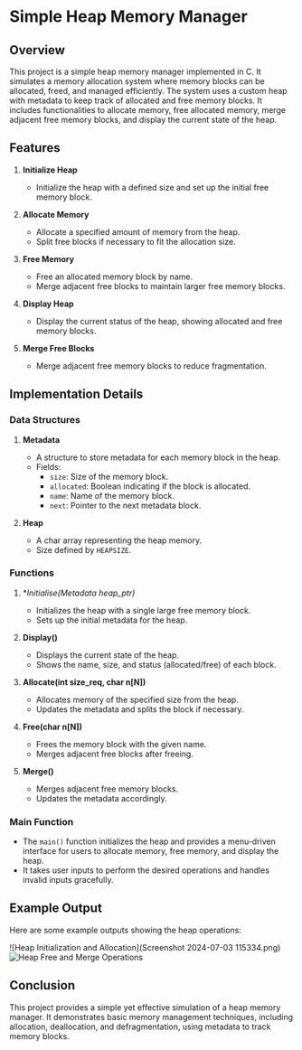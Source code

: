 # Simple Heap Memory Manager

## Overview

This project is a simple heap memory manager implemented in C. It simulates a memory allocation system where memory blocks can be allocated, freed, and managed efficiently. The system uses a custom heap with metadata to keep track of allocated and free memory blocks. It includes functionalities to allocate memory, free allocated memory, merge adjacent free memory blocks, and display the current state of the heap.

## Features

1. **Initialize Heap**
   - Initialize the heap with a defined size and set up the initial free memory block.

2. **Allocate Memory**
   - Allocate a specified amount of memory from the heap.
   - Split free blocks if necessary to fit the allocation size.

3. **Free Memory**
   - Free an allocated memory block by name.
   - Merge adjacent free blocks to maintain larger free memory blocks.

4. **Display Heap**
   - Display the current status of the heap, showing allocated and free memory blocks.

5. **Merge Free Blocks**
   - Merge adjacent free memory blocks to reduce fragmentation.

## Implementation Details

### Data Structures

1. **Metadata**
   - A structure to store metadata for each memory block in the heap.
   - Fields: 
     - `size`: Size of the memory block.
     - `allocated`: Boolean indicating if the block is allocated.
     - `name`: Name of the memory block.
     - `next`: Pointer to the next metadata block.

2. **Heap**
   - A char array representing the heap memory.
   - Size defined by `HEAPSIZE`.

### Functions

1. **Initialise(Metadata *heap_ptr)**
   - Initializes the heap with a single large free memory block.
   - Sets up the initial metadata for the heap.

2. **Display()**
   - Displays the current state of the heap.
   - Shows the name, size, and status (allocated/free) of each block.

3. **Allocate(int size_req, char n[N])**
   - Allocates memory of the specified size from the heap.
   - Updates the metadata and splits the block if necessary.

4. **Free(char n[N])**
   - Frees the memory block with the given name.
   - Merges adjacent free blocks after freeing.

5. **Merge()**
   - Merges adjacent free memory blocks.
   - Updates the metadata accordingly.

### Main Function

- The `main()` function initializes the heap and provides a menu-driven interface for users to allocate memory, free memory, and display the heap.
- It takes user inputs to perform the desired operations and handles invalid inputs gracefully.

## Example Output

Here are some example outputs showing the heap operations:

![Heap Initialization and Allocation](Screenshot 2024-07-03 115334.png)
![Heap Free and Merge Operations](./path/to/Screenshot%202024-07-03%20115602.png)

## Conclusion

This project provides a simple yet effective simulation of a heap memory manager. It demonstrates basic memory management techniques, including allocation, deallocation, and defragmentation, using metadata to track memory blocks.
